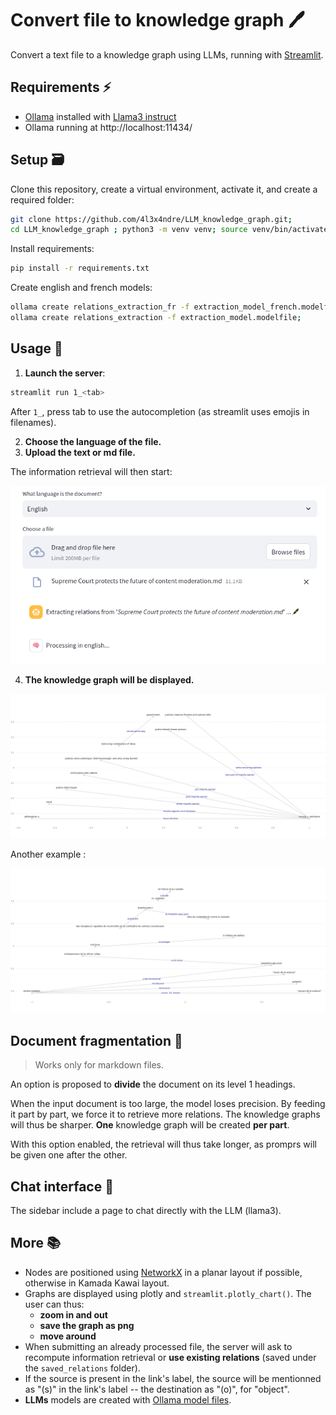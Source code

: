# Convert file to knowledge graph  🖊️

Convert a text file to a knowledge graph using LLMs, running with [Streamlit](https://streamlit.io/). 

## Requirements ⚡ 

- [Ollama](https://ollama.com/download) installed with [Llama3 instruct](https://ollama.com/library/llama3:instruct)
- Ollama running at http://localhost:11434/

## Setup  🗃️ 

Clone this repository, create a virtual environment, activate it, and create a required folder:

```bash
git clone https://github.com/4l3x4ndre/LLM_knowledge_graph.git;
cd LLM_knowledge_graph ; python3 -m venv venv; source venv/bin/activate; mkdir saved_relations
```

Install requirements:

```bash
pip install -r requirements.txt
```

Create english and french models:

```bash
ollama create relations_extraction_fr -f extraction_model_french.modelfile;
ollama create relations_extraction -f extraction_model.modelfile;
```

## Usage  🎉 

1. **Launch the server**:

```bash
streamlit run 1_<tab>
```

After `1_`, press tab to use the autocompletion (as streamlit uses emojis in filenames).

2. **Choose the language of the file.**
3. **Upload the text or md file.**

The information retrieval will then start:

![example top page](examples/example_top_page.png)

4. **The knowledge graph will be displayed.**

![example graph 1](examples/example_1.png)

Another example :

![example graph 2](examples/example_2.png)


## Document fragmentation 🔬 

> Works only for markdown files.

An option is proposed to **divide** the document on its level 1 headings.

When the input document is too large, the model loses precision. By feeding it part by part, we force it to retrieve more relations. The knowledge graphs will thus be sharper. **One** knowledge graph will be created **per part**.

With this option enabled, the retrieval will thus take longer, as promprs will be given one after the other.

## Chat interface  💬

The sidebar include a page to chat directly with the LLM (llama3).

## More  📚 

- Nodes are positioned using [NetworkX](https://networkx.org/) in a planar layout if possible, otherwise in Kamada Kawai layout.
- Graphs are displayed using plotly and `streamlit.plotly_chart()`. The user can thus:
	- **zoom in and out**
	- **save the graph as png**
	- **move around**
- When submitting an already processed file, the server will ask to recompute information retrieval or **use existing relations** (saved under the `saved_relations` folder).
- If the source is present in the link's label, the source will be mentionned as "(s)" in the link's label -- the destination as "(o)", for "object".
- **LLMs** models are created with [Ollama model files](https://github.com/ollama/ollama/blob/main/docs/modelfile.md).


